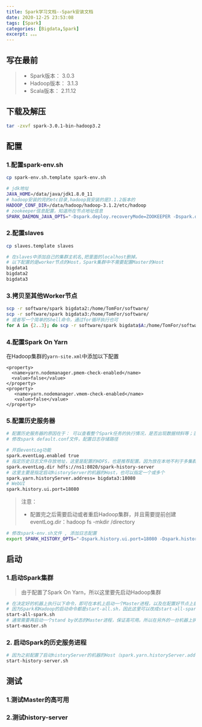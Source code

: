 ```yaml
---
title: Spark学习文档--Spark安装文档
date: 2020-12-25 23:53:08
tags: [Spark]
categories: [Bigdata,Spark]
excerpt: 。。。
---
```


## 写在最前
>- Spark版本： 3.0.3
>- Hadoop版本： 3.1.3
>- Scala版本： 2.11.12

## 下载及解压
```bash
tar -zxvf spark-3.0.1-bin-hadoop3.2
```

## 配置

### 1.配置spark-env.sh
```bash
cp spark-env.sh.template spark-env.sh

# jdk地址
JAVA_HOME=/data/java/jdk1.8.0_11
# hadoop安装的完的etc目录,hadoop我安装的是3.1.2版本的
HADOOP_CONF_DIR=/data/hadoop/hadoop-3.1.2/etc/hadoop
# zookeeper信息配置，知道所在节点地址信息
SPARK_DAEMON_JAVA_OPTS="-Dspark.deploy.recoveryMode=ZOOKEEPER -Dspark.deploy.zookeeper.url=bigdata1:2181,bigdata2:2181,bigdata3:2181 -Dspark.deploy.zookeeper.dir=/spark3.0"
```
### 2.配置slaves

```bash
cp slaves.template slaves

# 在slaves中添加自己的集群主机名,把里面的localhost删掉。
# 以下配置的是worker节点的Host，Spark集群中不需要配置Master的Host
bigdata1
bigdata2
bigdata3
```

### 3.拷贝至其他Worker节点
```bash
scp -r software/spark bigdata2:/home/TomFor/software/
scp -r software/spark bigdata3:/home/TomFor/software/
# 或者写一个简单的Shell命令，通过for循环执行也可
for A in {2..3}; do scp -r software/spark bigdata$A:/home/TomFor/software/;done
```

### 4.配置Spark On Yarn
在Hadoop集群的`yarn-site.xml`中添加以下配置
```properties
<property>
  <name>yarn.nodemanager.pmem-check-enabled</name>
  <value>false</value>
</property>
<property>
   <name>yarn.nodemanager.vmem-check-enabled</name>
   <value>false</value>
</property>
```

### 5.配置历史服务器
```bash
# 配置历史服务器的原因在于： 可以查看整个Spark任务的执行情况，是否出现数据倾斜等；否则当Spark任务执行完了之后就无法查看了
# 修改spark default.conf文件，配置日志存储路径

# 开启eventLog功能
spark.eventLog.enabled true
# 指定历史日志文件存放地址，这里是配置的HDFS，也是推荐配置。因为放在本地不利于多集群间的共享
spark.eventLog.dir hdfs://ns1:8020/spark-history-server
# 这里主要是指定启动historyServer的机器的Host，也可以指定一个或多个
spark.yarn.historyServer.address= bigdata3:18080
# WebUI
spark.history.ui.port=18080
```
>注意：
>- 配置完之后需要启动或者重启Hadoop集群，并且需要提前创建eventLog.dir：hadoop fs -mkdir /directory

```bash
# 修改spark-env.sh文件 , 添加日志配置
export SPARK_HISTORY_OPTS="-Dspark.history.ui.port=18080 -Dspark.history.fs.logDirectory=hdfs://ns1:8020/spark-history-server -Dspark.history.retainedApplications=30"
```

## 启动

### 1.启动Spark集群
>由于配置了Spark On Yarn，所以这里要先启动Hadoop集群

```bash
# 在决定好的机器上执行以下命令，即可在本机上启动一个Master进程，以及在配置好节点上启动的Worker进程
# 因为Spark和Hadoop的启动命令都是start-all.sh，因此这里可以改成start-all-spark.sh
start-all-spark.sh
# 通常需要再启动一个stand by状态的Master进程，保证高可用。所以在另外的一台机器上执行以下命令
start-master.sh
```

### 2. 启动Spark的历史服务进程
```bash
# 因为之前配置了启动historyServer的机器的Host（spark.yarn.historyServer.address），所以这里在Bigdata3上执行以下命令
start-history-server.sh
```

## 测试
### 1.测试Master的高可用
### 2.测试history-server